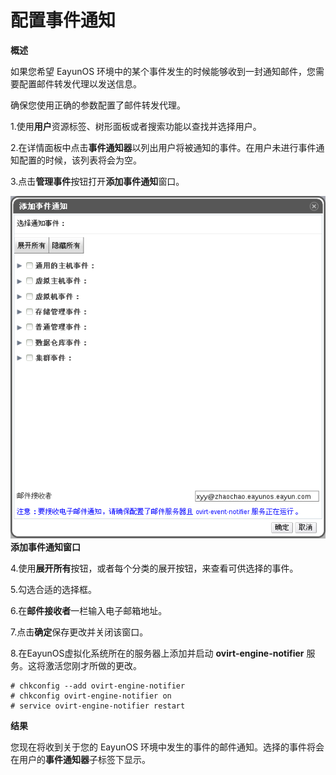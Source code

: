 # 配置事件通知

**概述**

如果您希望 EayunOS
环境中的某个事件发生的时候能够收到一封通知邮件，您需要配置邮件转发代理以发送信息。

确保您使用正确的参数配置了邮件转发代理。

1.使用**用户**资源标签、树形面板或者搜索功能以查找并选择用户。

2.在详情面板中点击**事件通知器**以列出用户将被通知的事件。在用户未进行事件通知配置的时候，该列表将会为空。

3.点击**管理事件**按钮打开**添加事件通知**窗口。

![添加事件通知窗口](../images/Event_Notifications-Add_Events_Notification_Window.png)</br>
**添加事件通知窗口**

4.使用**展开所有**按钮，或者每个分类的展开按钮，来查看可供选择的事件。

5.勾选合适的选择框。

6.在**邮件接收者**一栏输入电子邮箱地址。

7.点击**确定**保存更改并关闭该窗口。

8.在EayunOS虚拟化系统所在的服务器上添加并启动 **ovirt-engine-notifier**
服务。这将激活您刚才所做的更改。

    # chkconfig --add ovirt-engine-notifier
    # chkconfig ovirt-engine-notifier on
    # service ovirt-engine-notifier restart


**结果**

您现在将收到关于您的 EayunOS
环境中发生的事件的邮件通知。选择的事件将会在用户的**事件通知器**子标签下显示。


